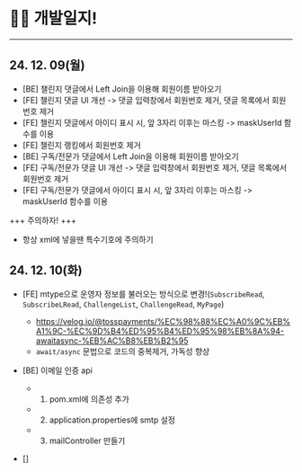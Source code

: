 # 👩‍💻 개발일지!

---

## 24. 12. 09(월)
- [BE] 챌린지 댓글에서 Left Join을 이용해 회원이름 받아오기
- [FE] 챌린지 댓글 UI 개선 -> 댓글 입력창에서 회원번호 제거, 댓글 목록에서 회원번호 제거
- [FE] 챌린지 댓글에서 아이디 표시 시, 앞 3자리 이후는 마스킹 -> maskUserId 함수를 이용
- [FE] 챌린지 랭킹에서 회원번호 제거
- [BE] 구독/전문가 댓글에서 Left Join을 이용해 회원이름 받아오기
- [FE] 구독/전문가 댓글 UI 개선 -> 댓글 입력창에서 회원번호 제거, 댓글 목록에서 회원번호 제거
- [FE] 구독/전문가 댓글에서 아이디 표시 시, 앞 3자리 이후는 마스킹 -> maskUserId 함수를 이용

+++ 주의하자! +++
- 항상 xml에 넣을땐 특수기호에 주의하기

## 24. 12. 10(화)
- [FE] mtype으로 운영자 정보를 불러오는 방식으로 변경!(`SubscribeRead`, `SubscribeLRead`, `ChallengeList`, `ChallengeRead`, `MyPage`)
   - https://velog.io/@tosspayments/%EC%98%88%EC%A0%9C%EB%A1%9C-%EC%9D%B4%ED%95%B4%ED%95%98%EB%8A%94-awaitasync-%EB%AC%B8%EB%B2%95
   - `await/async` 문법으로 코드의 중복제거, 가독성 향상

- [BE] 이메일 인증 api 
   - 1. pom.xml에 의존성 추가
   - 2. application.properties에 smtp 설정
   - 3. mailController 만들기


- []